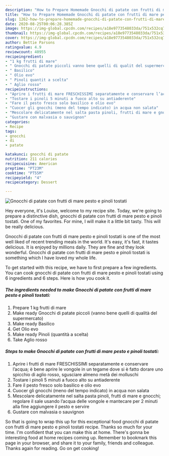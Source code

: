```yaml
---
description: "How to Prepare Homemade Gnocchi di patate con frutti di mare pesto e pinoli tostati"
title: "How to Prepare Homemade Gnocchi di patate con frutti di mare pesto e pinoli tostati"
slug: 1262-how-to-prepare-homemade-gnocchi-di-patate-con-frutti-di-mare-pesto-e-pinoli-tostati
date: 2020-08-25T00:06:28.385Z
image: https://img-global.cpcdn.com/recipes/a18e9773548033da/751x532cq70/gnocchi-di-patate-con-frutti-di-mare-pesto-e-pinoli-tostati-recipe-main-photo.jpg
thumbnail: https://img-global.cpcdn.com/recipes/a18e9773548033da/751x532cq70/gnocchi-di-patate-con-frutti-di-mare-pesto-e-pinoli-tostati-recipe-main-photo.jpg
cover: https://img-global.cpcdn.com/recipes/a18e9773548033da/751x532cq70/gnocchi-di-patate-con-frutti-di-mare-pesto-e-pinoli-tostati-recipe-main-photo.jpg
author: Bettie Parsons
ratingvalue: 4.9
reviewcount: 40955
recipeingredient:
- "1 kg frutti di mare"
- " Gnocchi di patate piccoli vanno bene quelli di qualit del supermercato"
- " Basilico"
- " Olio evo"
- " Pinoli quantit a scelta"
- " Aglio rosso"
recipeinstructions:
- "Aprire i frutti di mare FRESCHISSIMI separatamente e conservare l’acqua; è bene aprire le vongole in un tegame dove si è fatto dorare uno spicchio di aglio rosso, sgusciare almeno metà dei molluschi"
- "Tostare i pinoli 5 minuti a fuoco alto su antiaderente"
- "Fare il pesto fresco solo basilico e olio evo"
- "Cuocer gli gnocchi (meno del tempo indicato) in acqua non salata"
- "Mescolare delicatamente nel salta pasta pinoli, frutti di mare e gnocchi; regolare il sale usando l’acqua delle vongole e mantecare per 2 minuti alla fine aggiungere il pesto e servire"
- "Gustare con malvasia o sauvignon"
categories:
- Recipe
tags:
- gnocchi
- di
- patate

katakunci: gnocchi di patate 
nutrition: 211 calories
recipecuisine: American
preptime: "PT23M"
cooktime: "PT55M"
recipeyield: "4"
recipecategory: Dessert

---
```



![Gnocchi di patate con frutti di mare pesto e pinoli tostati](https://img-global.cpcdn.com/recipes/a18e9773548033da/751x532cq70/gnocchi-di-patate-con-frutti-di-mare-pesto-e-pinoli-tostati-recipe-main-photo.jpg)

Hey everyone, it's Louise, welcome to my recipe site. Today, we're going to prepare a distinctive dish, gnocchi di patate con frutti di mare pesto e pinoli tostati. One of my favorites. For mine, I will make it a little bit tasty. This will be really delicious.



Gnocchi di patate con frutti di mare pesto e pinoli tostati is one of the most well liked of recent trending meals in the world. It's easy, it's fast, it tastes delicious. It is enjoyed by millions daily. They are fine and they look wonderful. Gnocchi di patate con frutti di mare pesto e pinoli tostati is something which I have loved my whole life.


To get started with this recipe, we have to first prepare a few ingredients. You can cook gnocchi di patate con frutti di mare pesto e pinoli tostati using 6 ingredients and 6 steps. Here is how you cook it.

<!--inarticleads1-->

##### The ingredients needed to make Gnocchi di patate con frutti di mare pesto e pinoli tostati:

1. Prepare 1 kg frutti di mare
1. Make ready  Gnocchi di patate piccoli (vanno bene quelli di qualità del supermercato)
1. Make ready  Basilico
1. Get  Olio evo
1. Make ready  Pinoli (quantità a scelta)
1. Take  Aglio rosso




<!--inarticleads2-->

##### Steps to make Gnocchi di patate con frutti di mare pesto e pinoli tostati:

1. Aprire i frutti di mare FRESCHISSIMI separatamente e conservare l’acqua; è bene aprire le vongole in un tegame dove si è fatto dorare uno spicchio di aglio rosso, sgusciare almeno metà dei molluschi
1. Tostare i pinoli 5 minuti a fuoco alto su antiaderente
1. Fare il pesto fresco solo basilico e olio evo
1. Cuocer gli gnocchi (meno del tempo indicato) in acqua non salata
1. Mescolare delicatamente nel salta pasta pinoli, frutti di mare e gnocchi; regolare il sale usando l’acqua delle vongole e mantecare per 2 minuti alla fine aggiungere il pesto e servire
1. Gustare con malvasia o sauvignon




So that is going to wrap this up for this exceptional food gnocchi di patate con frutti di mare pesto e pinoli tostati recipe. Thanks so much for your time. I'm confident that you can make this at home. There's gonna be interesting food at home recipes coming up. Remember to bookmark this page in your browser, and share it to your family, friends and colleague. Thanks again for reading. Go on get cooking!
